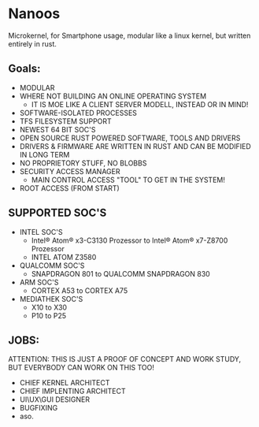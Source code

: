# Nanoos
Microkernel, for Smartphone usage, modular like a linux kernel, but written entirely in rust.

## Goals:

- MODULAR
- WHERE NOT BUILDING AN ONLINE OPERATING SYSTEM
  - IT IS MOE LIKE A CLIENT SERVER MODELL, INSTEAD OR IN MIND!
- SOFTWARE-ISOLATED PROCESSES
- TFS FILESYSTEM SUPPORT
- NEWEST 64 BIT SOC'S
- OPEN SOURCE RUST POWERED SOFTWARE, TOOLS AND DRIVERS
- DRIVERS & FIRMWARE ARE WRITTEN IN RUST AND CAN BE MODIFIED IN LONG TERM
- NO PROPRIETORY STUFF, NO BLOBBS
- SECURITY ACCESS MANAGER
  - MAIN CONTROL ACCESS "TOOL" TO GET IN THE SYSTEM!
- ROOT ACCESS (FROM START)

## SUPPORTED SOC'S
- INTEL SOC'S
  - Intel® Atom® x3-C3130 Prozessor to Intel® Atom® x7-Z8700 Prozessor
  - INTEL ATOM Z3580
- QUALCOMM SOC'S
  - SNAPDRAGON 801 to QUALCOMM SNAPDRAGON 830
- ARM SOC'S
  - CORTEX A53 to CORTEX A75
- MEDIATHEK SOC'S
  - X10 to X30
  - P10 to P25

## JOBS:
ATTENTION: THIS IS JUST A PROOF OF CONCEPT AND WORK STUDY, BUT EVERYBODY CAN WORK ON THIS TOO!

- CHIEF KERNEL ARCHITECT
- CHIEF IMPLENTING ARCHITECT
- UI\UX\GUI DESIGNER
- BUGFIXING
- aso. 
